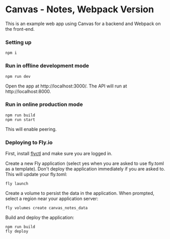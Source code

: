 # Canvas - Notes, Webpack Version

This is an example web app using Canvas for a backend and Webpack on
the front-end.

### Setting up

```
npm i
```

### Run in offline development mode

```
npm run dev
```

Open the app at http://localhost:3000/. The API will run at
http://localhost:8000.

### Run in online production mode

```
npm run build
npm run start
```

This will enable peering.

### Deploying to Fly.io

First, install [flyctl](https://fly.io/docs/speedrun/) and make sure
you are logged in.

Create a new Fly application (select yes when you are asked to use
fly.toml as a template). Don't deploy the application immediately
if you are asked to. This will update your fly.toml:

```
fly launch
```

Create a volume to persist the data in the application. When prompted,
select a region near your application server:

```
fly volumes create canvas_notes_data
```

Build and deploy the application:

```
npm run build
fly deploy
```

